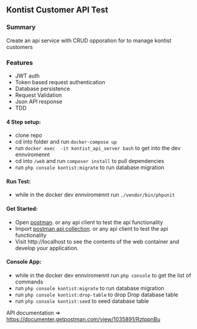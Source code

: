 ## Kontist Customer API Test


### Summary
Create an api service with CRUD opporation for to manage kontist customers

### Features
- JWT auth
- Token based request authentication
- Database persistence
- Request Validation
- Json API response
- TDD


#### 4 Step setup:
- clone repo
- cd into folder and run ```docker-compose up```
- run ```docker exec  -it kontist_api_server bash``` to get into the dev ennviromennt
- cd into ```/web``` and run ```composer install``` to pull dependencies
- run ```php console kontist:migrate``` to run database migration

#### Run Test:
  - while in the docker dev ennviromennt run ```./vendor/bin/phpunit``` 

#### Get Started:
- Open [postman](https://www.getpostman.com/apps). or any api client to test the api functionality
- Import [postman api collection](https://www.getpostman.com/collections/b5f7da2dc2d9f65f3cde). or any api client to test the api functionality
- Visit http://localhost to see the contents of the web container and develop your application.

#### Console App:
- while in the docker dev ennviromennt run ```php console``` to get the list of commands
- run ```php console kontist:migrate``` to run database migration
- run ```php console kontist:drop-table``` to drop  Drop database table
- run ```php console kontist:seed``` to seed database table

API documentation => https://documenter.getpostman.com/view/1035891/RztppnBu
